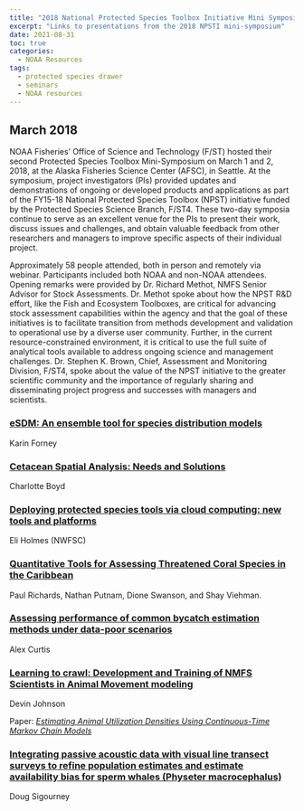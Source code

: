 ```yaml
---
title: "2018 National Protected Species Toolbox Initiative Mini Symposium"
excerpt: "Links to presentations from the 2018 NPSTI mini-symposium"
date: 2021-08-31
toc: true
categories:
  - NOAA Resources
tags:
  - protected species drawer
  - seminars
  - NOAA resources
---
```


## March 2018

NOAA Fisheries’ Office of Science and Technology (F/ST) hosted their second Protected Species Toolbox Mini-Symposium on March 1 and 2, 2018, at the Alaska Fisheries Science Center (AFSC), in Seattle. At the symposium, project investigators (PIs) provided updates and demonstrations of ongoing or developed products and applications as part of the FY15-18 National Protected Species Toolbox (NPST) initiative funded by the Protected Species Science Branch, F/ST4. These two-day symposia continue to serve as an excellent venue for the PIs to present their work, discuss issues and challenges, and obtain valuable feedback from other researchers and managers to improve specific aspects of their individual project.

Approximately 58 people attended, both in person and remotely via webinar. Participants included both NOAA and non-NOAA attendees. Opening remarks were provided by Dr. Richard Methot, NMFS Senior Advisor for Stock Assessments. Dr. Methot spoke about how the NPST R&D effort, like the Fish and Ecosystem Toolboxes, are critical for advancing stock assessment capabilities within the agency and that the goal of these initiatives is to facilitate transition from methods development and validation to operational use by a diverse user community. Further, in the current resource-constrained environment, it is critical to use the full suite of analytical tools available to address ongoing science and management challenges. Dr. Stephen K. Brown, Chief, Assessment and Monitoring Division, F/ST4, spoke about the value of the NPST initiative to the greater scientific community and the importance of regularly sharing and disseminating project progress and successes with managers and scientists.

### [eSDM: An ensemble tool for species distribution models](https://media.fisheries.noaa.gov/dam-migration/pstsymposium_populationassessment_forney_day1_0900_forney_esdm_presentation.pdf)

Karin Forney

### [Cetacean Spatial Analysis: Needs and Solutions](https://media.fisheries.noaa.gov/dam-migration/pstsymposium_spatialanalysis_boyd_mar_2018_%281%29.pdf)

Charlotte Boyd

### [Deploying protected species tools via cloud computing: new tools and platforms](https://media.fisheries.noaa.gov/dam-migration/pstsymposium_populationassessment_holmes_nwfsc_mini-symp-3-1-18.pdf)

Eli Holmes (NWFSC)

### [Quantitative Tools for Assessing Threatened Coral Species in the Caribbean](https://media.fisheries.noaa.gov/dam-migration/pstsymposium_coralteam_swanson_wkshp2pres2018_final.pdf)

Paul Richards, Nathan Putnam, Dione Swanson, and Shay Viehman.

### [Assessing performance of common bycatch estimation methods under data-poor scenarios](https://media.fisheries.noaa.gov/dam-migration/pstsymposium_populationassessment_curtis_2018_pstminisymposium.pdf)

Alex Curtis

### [Learning to crawl: Development and Training of NMFS Scientists in Animal Movement modeling](https://media.fisheries.noaa.gov/dam-migration/pstsymposium_spatialanalysis_johnson_london_johnson.pdf)

Devin Johnson 

Paper: [*Estimating Animal Utilization Densities Using Continuous-Time Markov Chain Models*](https://besjournals.onlinelibrary.wiley.com/doi/full/10.1111/2041-210X.12967)

### [Integrating passive acoustic data with visual line transect surveys to refine population estimates and estimate availability bias for sperm whales (Physeter macrocephalus)](https://media.fisheries.noaa.gov/dam-migration/pstsymposium_spatialanalysis_sigourney_modelling_passive_acoustic_data.pdf)

Doug Sigourney

